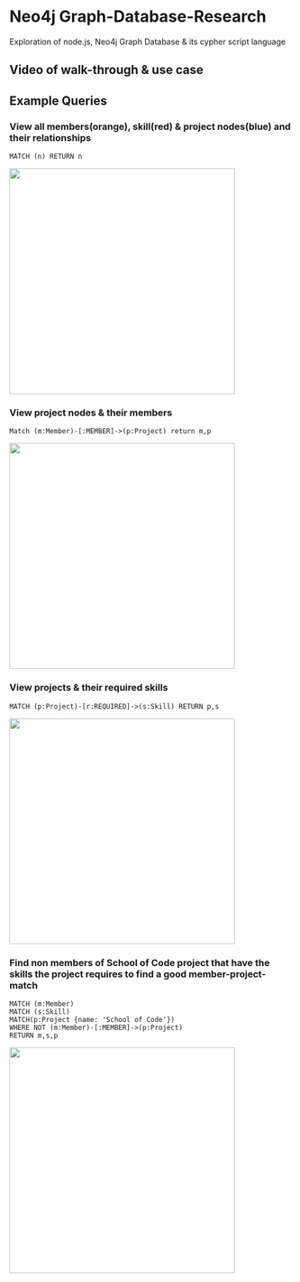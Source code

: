 # Neo4j Graph-Database-Research
Exploration of node.js, Neo4j Graph Database &amp; its cypher script language

## Video of walk-through & use case

## Example Queries
### View all members(orange), skill(red) & project nodes(blue) and their relationships
```
MATCH (n) RETURN n
```

<img src="https://user-images.githubusercontent.com/59738073/176880223-d41348f9-a28c-4085-8d02-67873121acdf.png" width="400">

### View project nodes & their members

```
Match (m:Member)-[:MEMBER]->(p:Project) return m,p
```
<img src="https://user-images.githubusercontent.com/59738073/176884219-1e1d8e1a-100e-4180-aa12-9af27ad7b345.png" width="400">

### View projects & their required skills

```
MATCH (p:Project)-[r:REQUIRED]->(s:Skill) RETURN p,s
```
<img src="https://user-images.githubusercontent.com/59738073/176885064-21d50514-0cd8-4630-8fb8-38d21d80ea09.png" width="400">

### Find non members of School of Code project that have the skills the project requires to find a good member-project-match

```
MATCH (m:Member)
MATCH (s:Skill)
MATCH(p:Project {name: 'School of Code'})
WHERE NOT (m:Member)-[:MEMBER]->(p:Project)
RETURN m,s,p
```
<img src="https://user-images.githubusercontent.com/59738073/176887688-eb7a40a8-f0a1-4526-b4a6-54e1a113e9e2.png" width="400">

